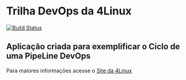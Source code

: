 # Trilha DevOps da 4Linux

<!-- Altere a Flag abaixo com sua URL do Travis -->
[![Build Status](https://travis-ci.org/birolinux/DevOpsLab-HelloWorld.svg?branch=master)](https://travis-ci.org/birolinux/DevOpsLab-HelloWorld)

## Aplicação criada para exemplificar o Ciclo de uma PipeLine DevOps


Para maiores informações acesse o [Site da 4Linux](https://www.4linux.com.br/cursos/devops)
